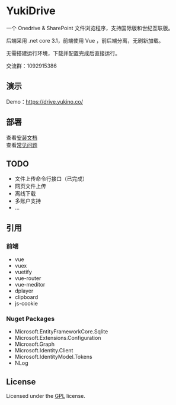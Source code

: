 # YukiDrive

一个 Onedrive &amp; SharePoint 文件浏览程序，支持国际版和世纪互联版。

后端采用 .net core 3.1，前端使用 Vue ，前后端分离，无刷新加载。

无需搭建运行环境，下载并配置完成后直接运行。

交流群：1092915386

## 演示
Demo：https://drive.yukino.co/

## 部署

查看[安装文档](https://github.com/YukiCoco/YukiDrive/blob/master/doc/Usage.md)  
查看[常见问题](https://github.com/YukiCoco/YukiDrive/blob/master/doc/FAQ.md)

## TODO

+ 文件上传命令行接口（已完成）
+ 网页文件上传
+ 离线下载
+ 多账户支持
+ ...

## 引用

### 前端

+ vue
+ vuex
+ vuetify
+ vue-router
+ vue-meditor
+ dplayer
+ clipboard
+ js-cookie

### Nuget Packages

+ Microsoft.EntityFrameworkCore.Sqlite
+ Microsoft.Extensions.Configuration
+ Microsoft.Graph
+ Microsoft.Identity.Client
+ Microsoft.IdentityModel.Tokens
+ NLog

## License

Licensed under the [GPL](https://github.com/YukiCoco/YukiDrive/blob/master/LICENSE) license.


